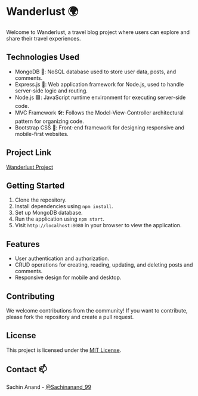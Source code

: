 # Wanderlust 🌍

Welcome to Wanderlust, a travel blog project where users can explore and share their travel experiences. 

## Technologies Used
- MongoDB 📁: NoSQL database used to store user data, posts, and comments.
- Express.js 🚀: Web application framework for Node.js, used to handle server-side logic and routing.
- Node.js 🟩: JavaScript runtime environment for executing server-side code.
- MVC Framework 🛠️: Follows the Model-View-Controller architectural pattern for organizing code.
- Bootstrap CSS 🎨: Front-end framework for designing responsive and mobile-first websites.

## Project Link
[Wanderlust Project](https://wanderlust-juxc.onrender.com/)

## Getting Started
1. Clone the repository.
2. Install dependencies using `npm install`.
3. Set up MongoDB database.
4. Run the application using `npm start`.
5. Visit `http://localhost:8080` in your browser to view the application.

## Features
- User authentication and authorization.
- CRUD operations for creating, reading, updating, and deleting posts and comments.
- Responsive design for mobile and desktop.

## Contributing
We welcome contributions from the community! If you want to contribute, please fork the repository and create a pull request.

## License
This project is licensed under the [MIT License](LICENSE).

## Contact 📫
Sachin Anand - [@Sachinanand_99](https://twitter.com/Sachinanand_99)
